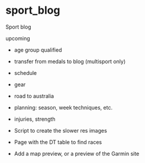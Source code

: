 # sport_blog
Sport blog

upcoming

* age group qualified
* transfer from medals to blog (multisport only)
* schedule
* gear
* road to australia
* planning: season, week techniques, etc.
* injuries, strength


* Script to create the slower res images
* Page with the DT table to find races
* Add a map preview, or a preview of the Garmin site